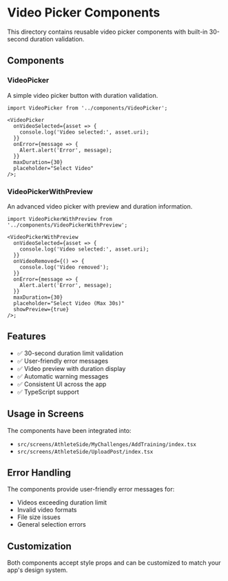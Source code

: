 # Video Picker Components

This directory contains reusable video picker components with built-in 30-second duration validation.

## Components

### VideoPicker

A simple video picker button with duration validation.

```tsx
import VideoPicker from '../components/VideoPicker';

<VideoPicker
  onVideoSelected={asset => {
    console.log('Video selected:', asset.uri);
  }}
  onError={message => {
    Alert.alert('Error', message);
  }}
  maxDuration={30}
  placeholder="Select Video"
/>;
```

### VideoPickerWithPreview

An advanced video picker with preview and duration information.

```tsx
import VideoPickerWithPreview from '../components/VideoPickerWithPreview';

<VideoPickerWithPreview
  onVideoSelected={asset => {
    console.log('Video selected:', asset.uri);
  }}
  onVideoRemoved={() => {
    console.log('Video removed');
  }}
  onError={message => {
    Alert.alert('Error', message);
  }}
  maxDuration={30}
  placeholder="Select Video (Max 30s)"
  showPreview={true}
/>;
```

## Features

- ✅ 30-second duration limit validation
- ✅ User-friendly error messages
- ✅ Video preview with duration display
- ✅ Automatic warning messages
- ✅ Consistent UI across the app
- ✅ TypeScript support

## Usage in Screens

The components have been integrated into:

- `src/screens/AthleteSide/MyChallenges/AddTraining/index.tsx`
- `src/screens/AthleteSide/UploadPost/index.tsx`

## Error Handling

The components provide user-friendly error messages for:

- Videos exceeding duration limit
- Invalid video formats
- File size issues
- General selection errors

## Customization

Both components accept style props and can be customized to match your app's design system.

